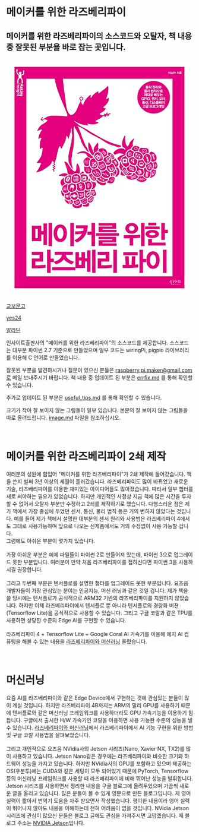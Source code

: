 # 메이커를 위한 라즈베리파이

## 메이커를 위한 라즈베리파이의 소스코드와 오탈자, 책 내용 중 잘못된 부분을 바로 잡는 곳입니다.

![book](./image/book.png)

[교보문고](https://www.kyobobook.co.kr/product/detailViewKor.laf?mallGb=KOR&ejkGb=KOR&barcode=9788966264018)<br/>

[yes24](http://www.yes24.com/Product/Goods/43860512?Acode=101)<br/>

[알라딘](https://www.aladin.co.kr/shop/wproduct.aspx?ItemId=113475084)<br/>

인사이트출판사의 "메이커를 위한 라즈베리파이"의 소스코드를 제공합니다.
소스코드는 대부분 파이썬 2.7 기준으로 만들었으며 일부 코드는 wiringPi, pigpio 라이브러리를 이용해 C 언어로 만들었습니다. <br/>

잘못된 부분을 발견하시거나 질문이 있으신 분들은 raspberry.pi.maker@gmail.com로 메일 보내주시기 바랍니다.
책 내용 중 업데이트 된 부분은 [errfix.md](https://github.com/raspberry-pi-maker/RaspberryPi-For-Makers/blob/master/errfix.md) 를 통해 확인할 수 있습니다.<br />

추가로 업데이트 된 부분은 [useful_tips.md](https://github.com/raspberry-pi-maker/RaspberryPi-For-Makers/blob/master/useful_tips.md) 를 통해 확인할 수 있습니다.<br />

크기가 작아 잘 보이지 않는 그림들이 일부 있습니다. 본문의 잘 보이지 않는 그림들을 따로 올려드립니다. [image.md](https://github.com/raspberry-pi-maker/RaspberryPi-For-Makers/blob/master/image.md) 파일을 참조하십시오.<br/><br/><br/>

# 메이커를 위한 라즈베리파이 2쇄 제작

여러분의 성원에 힘입어 "메이커를 위한 라즈베리파이"가 2쇄 제작에 들어갔습니다. 책을 쓴지 벌써 3년 이상의 세월이 흘러갔습니다. 라즈베리파이도 많이 바뀌었고 새로운 기술, 라즈베리파이를 이용한 재미있는 아이디어들도 많아졌습니다. 따라서 일부 챕터를 새로 써야하는 필요가 있었습니다. 하지만 개인적인 사정상 지금 책에 많은 시간을 투자할 수 없어서 오탈자 부분만 수정하고 2쇄를 제작하기로 했습니다.
다행스러운 점은 제가 책에서 가장 중심에 두었던 센서, 통신, 물리 법칙 등은 거의 변하지 않았다는 것입니다. 예를 들어 제가 책에서 설명한 대부분의 센서 원리와 사용법은 라즈베리파이 4에서도 그대로 사용가능하며 앞으로 나오는 신제품에서도 거의 수정없이 사용 가능할 겁니다.<br/>
그럼에도 아쉬운 부분이 몇가지 있습니다.<br/><br/>
가장 아쉬운 부분은 예제 파일들이 파이썬 2로 만들어져 있는데, 파이썬 3으로 업그레이드 못한 부분입니다. 여러분이 만약 처음 라즈베리파이를 접하신다면 파이썬 3을 사용하시길 권장합니다.<br/><br/>
그리고 두번째 부분은 텐서플로를 설명한 챕터를 업그레이드 못한 부분입니다. 요즈음 개발자들이 가장 관심있는 분야는 인공지능, 머신 러닝과 같은 것일 겁니다. 제가 책을 쓸 당시에는 텐서플로가 공식적으로 ARM32 기반의 라즈베리파이를 지원하지 않았습니다. 하지만 이제 라즈베리파이에서 텐서플로 뿐 아니라 텐서플로의 경량화 버젼(Tensorflow Lite)을 공식적으로 사용할 수 있습니다. 그리고 구글 코랄과 같은 TPU를 사용하면 상당한 수준의 Edge AI를 구현할 수 있습니다. <br/><br/>
라즈베리파이 4 + Tensorflow Lite + Google Coral AI 가속기를 이용해 에지 AI 컴퓨팅을 해볼 수 있는 내용을 [라즈베리파이와 머신러닝](https://github.com/raspberry-pi-maker/RaspberryPi-For-Makers/tree/master/GoogleCoral-TFLite) 올렸습니다.<br/><br/><br/>

# 머신러닝

요즘 AI를 라즈베리파이와 같은 Edge Device에서 구현하는 것에 관심있는 분들이 많이 계실 것입니다. 하지만 라즈베리파이 4B까지는 ARM의 말리 GPU를 사용하기 때문에 텐서플로와 같은 머신러닝 프레임워크를 사용하더라도 GPU 가속기능을 이용하기 힘듭니다. 구글에서 출시한 H/W 가속기인 코랄을 이용하면 사용 가능한 수준의 성능을 낼 수 있습니다. [라즈베리파이와 머신러닝](https://github.com/raspberry-pi-maker/RaspberryPi-For-Makers/tree/master/GoogleCoral-TFLite)에서 라즈베리파이에서 AI 기능 구현을 위한 방법 및 구글 코랄 사용법을 살펴보았습니다.<br/><br/>
그리고 개인적으로 요즈음 NVidia사의 Jetson 시리즈(Nano, Xavier NX, TX2)를 많이 사용하고 있습니다. Jetson Nano같은 경우에는 라즈베리파이와 비슷한 크기와 하드웨어 성능을 가지고 있습니다. 하지만 NVidia사의 GPU를 포함하고 있으며 제공하는 OS(우분투)에는 CUDA와 같은 세팅이 모두 되어있기 때문에 PyTorch, Tensorflow 등의 머신러닝 프레임워크를 사용할 때 라즈베리파이에 비해 뛰어난 성능을 발휘합니다. Jetson 시리즈를 사용하면서 정리한 내용을 구글 블로그에 올려두었으며 가끔씩 새로운 글을 올리고 있습니다. 많은 분들이 볼 수 있게 영문으로 만든 블로그입니다. 제 영어 실력이 짧아서 번역기 도움을 자주 받으면서 작성했습니다. 평이한 내용이라 영어 실력이 뛰어나지 않아도 내용을 이해하는데 전혀 어려움이 없을 것입니다. NVidia Jetson 시리즈에 관심이 많으신 분들은 블로그 글에도 관심을 가져주시면 고맙겠습니다. 제 블로그 주소는 [NVIDIA Jetson](https://spyjetson.blogspot.com/)입니다. <br/>
